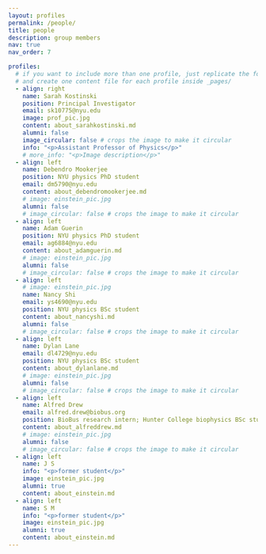 ```yaml
---
layout: profiles
permalink: /people/
title: people
description: group members
nav: true
nav_order: 7

profiles:
  # if you want to include more than one profile, just replicate the following block
  # and create one content file for each profile inside _pages/
  - align: right
    name: Sarah Kostinski
    position: Principal Investigator
    email: sk10775@nyu.edu
    image: prof_pic.jpg
    content: about_sarahkostinski.md
    alumni: false
    image_circular: false # crops the image to make it circular
    info: "<p>Assistant Professor of Physics</p>"
    # more_info: "<p>Image description</p>"
  - align: left
    name: Debendro Mookerjee
    position: NYU physics PhD student
    email: dm5790@nyu.edu
    content: about_debendromookerjee.md
    # image: einstein_pic.jpg
    alumni: false
    # image_circular: false # crops the image to make it circular
  - align: left
    name: Adam Guerin
    position: NYU physics PhD student
    email: ag6884@nyu.edu
    content: about_adamguerin.md
    # image: einstein_pic.jpg
    alumni: false
    # image_circular: false # crops the image to make it circular
  - align: left
    # image: einstein_pic.jpg
    name: Nancy Shi
    email: ys4690@nyu.edu
    position: NYU physics BSc student
    content: about_nancyshi.md
    alumni: false
    # image_circular: false # crops the image to make it circular
  - align: left
    name: Dylan Lane
    email: dl4729@nyu.edu
    position: NYU physics BSc student
    content: about_dylanlane.md
    # image: einstein_pic.jpg
    alumni: false
    # image_circular: false # crops the image to make it circular
  - align: left
    name: Alfred Drew
    email: alfred.drew@biobus.org
    position: BioBus research intern; Hunter College biophysics BSc student
    content: about_alfreddrew.md
    # image: einstein_pic.jpg
    alumni: false
    # image_circular: false # crops the image to make it circular
  - align: left
    name: J S
    info: "<p>former student</p>"
    image: einstein_pic.jpg
    alumni: true
    content: about_einstein.md
  - align: left
    name: S M
    info: "<p>former student</p>"
    image: einstein_pic.jpg
    alumni: true
    content: about_einstein.md
---
```

